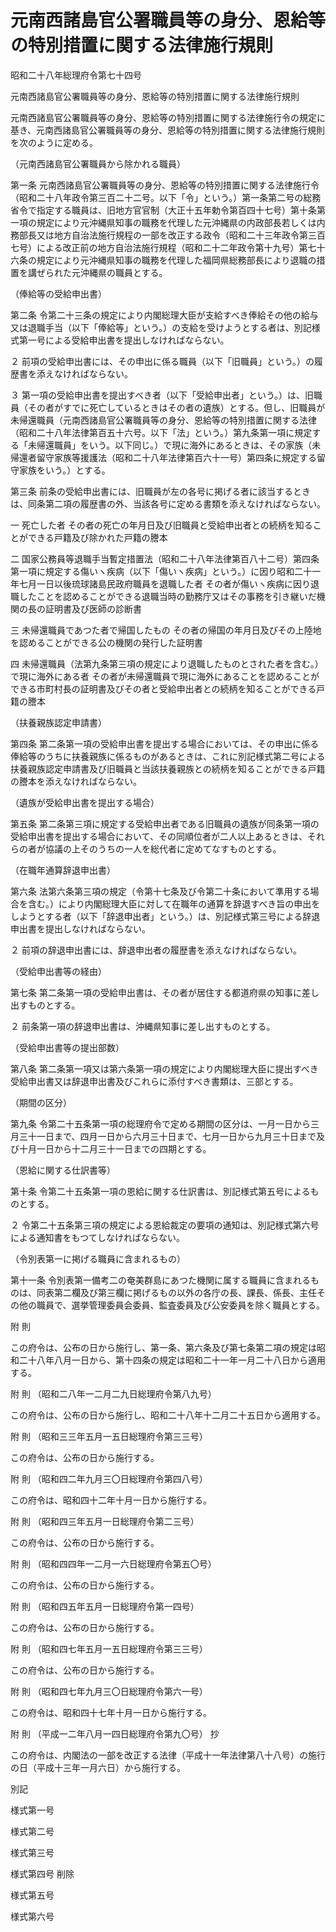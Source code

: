 # 元南西諸島官公署職員等の身分、恩給等の特別措置に関する法律施行規則

昭和二十八年総理府令第七十四号

元南西諸島官公署職員等の身分、恩給等の特別措置に関する法律施行規則

元南西諸島官公署職員等の身分、恩給等の特別措置に関する法律施行令の規定に基き、元南西諸島官公署職員等の身分、恩給等の特別措置に関する法律施行規則を次のように定める。

（元南西諸島官公署職員から除かれる職員）

第一条 元南西諸島官公署職員等の身分、恩給等の特別措置に関する法律施行令（昭和二十八年政令第三百二十二号。以下「令」という。）第一条第二号の総務省令で指定する職員は、旧地方官官制（大正十五年勅令第百四十七号）第十条第一項の規定により元沖縄県知事の職務を代理した元沖縄県の内政部長若しくは内務部長又は地方自治法施行規程の一部を改正する政令（昭和二十三年政令第三百七号）による改正前の地方自治法施行規程（昭和二十二年政令第十九号）第七十六条の規定により元沖縄県知事の職務を代理した福岡県総務部長により退職の措置を講ぜられた元沖縄県の職員とする。

（俸給等の受給申出書）

第二条 令第二十三条の規定により内閣総理大臣が支給すべき俸給その他の給与又は退職手当（以下「俸給等」という。）の支給を受けようとする者は、別記様式第一号による受給申出書を提出しなければならない。

２ 前項の受給申出書には、その申出に係る職員（以下「旧職員」という。）の履歴書を添えなければならない。

３ 第一項の受給申出書を提出すべき者（以下「受給申出者」という。）は、旧職員（その者がすでに死亡しているときはその者の遺族）とする。但し、旧職員が未帰還職員（元南西諸島官公署職員等の身分、恩給等の特別措置に関する法律（昭和二十八年法律第百五十六号。以下「法」という。）第九条第一項に規定する「未帰還職員」をいう。以下同じ。）で現に海外にあるときは、その家族（未帰還者留守家族等援護法（昭和二十八年法律第百六十一号）第四条に規定する留守家族をいう。）とする。

第三条 前条の受給申出書には、旧職員が左の各号に掲げる者に該当するときは、同条第二項の履歴書の外、当該各号に定める書類を添えなければならない。

一 死亡した者 その者の死亡の年月日及び旧職員と受給申出者との続柄を知ることができる戸籍及び除かれた戸籍の謄本

二 国家公務員等退職手当暫定措置法（昭和二十八年法律第百八十二号）第四条第一項に規定する傷いヽ疾病（以下「傷いヽ疾病」という。）に因り昭和二十一年七月一日以後琉球諸島民政府職員を退職した者 その者が傷いヽ疾病に因り退職したことを認めることができる退職当時の勤務庁又はその事務を引き継いだ機関の長の証明書及び医師の診断書

三 未帰還職員であつた者で帰国したもの その者の帰国の年月日及びその上陸地を認めることができる公の機関の発行した証明書

四 未帰還職員（法第九条第三項の規定により退職したものとされた者を含む。）で現に海外にある者 その者が未帰還職員で現に海外にあることを認めることができる市町村長の証明書及びその者と受給申出者との続柄を知ることができる戸籍の謄本

（扶養親族認定申請書）

第四条 第二条第一項の受給申出書を提出する場合においては、その申出に係る俸給等のうちに扶養親族に係るものがあるときは、これに別記様式第二号による扶養親族認定申請書及び旧職員と当該扶養親族との続柄を知ることができる戸籍の謄本を添えなければならない。

（遺族が受給申出書を提出する場合）

第五条 第二条第三項に規定する受給申出者である旧職員の遺族が同条第一項の受給申出書を提出する場合において、その同順位者が二人以上あるときは、それらの者が協議の上そのうちの一人を総代者に定めてなすものとする。

（在職年通算辞退申出書）

第六条 法第六条第三項の規定（令第十七条及び令第二十条において準用する場合を含む。）により内閣総理大臣に対して在職年の通算を辞退すべき旨の申出をしようとする者（以下「辞退申出者」という。）は、別記様式第三号による辞退申出書を提出しなければならない。

２ 前項の辞退申出書には、辞退申出者の履歴書を添えなければならない。

（受給申出書等の経由）

第七条 第二条第一項の受給申出書は、その者が居住する都道府県の知事に差し出すものとする。

２ 前条第一項の辞退申出書は、沖縄県知事に差し出すものとする。

（受給申出書等の提出部数）

第八条 第二条第一項又は第六条第一項の規定により内閣総理大臣に提出すべき受給申出書又は辞退申出書及びこれらに添付すべき書類は、三部とする。

（期間の区分）

第九条 令第二十五条第一項の総理府令で定める期間の区分は、一月一日から三月三十一日まで、四月一日から六月三十日まで、七月一日から九月三十日まで及び十月一日から十二月三十一日までの四期とする。

（恩給に関する仕訳書等）

第十条 令第二十五条第一項の恩給に関する仕訳書は、別記様式第五号によるものとする。

２ 令第二十五条第三項の規定による恩給裁定の要項の通知は、別記様式第六号による通知書をもつてしなければならない。

（令別表第一に掲げる職員に含まれるもの）

第十一条 令別表第一備考二の奄美群島にあつた機関に属する職員に含まれるものは、同表第二欄及び第三欄に掲げるもの以外の各庁の長、課長、係長、主任その他の職員で、選挙管理委員会委員、監査委員及び公安委員を除く職員とする。

附 則

この府令は、公布の日から施行し、第一条、第六条及び第七条第二項の規定は昭和二十八年八月一日から、第十四条の規定は昭和二十一年一月二十八日から適用する。

附 則 （昭和二八年一二月二九日総理府令第八九号）

この府令は、公布の日から施行し、昭和二十八年十二月二十五日から適用する。

附 則 （昭和三三年五月一五日総理府令第三三号）

この府令は、公布の日から施行する。

附 則 （昭和四二年九月三〇日総理府令第四八号）

この府令は、昭和四十二年十月一日から施行する。

附 則 （昭和四三年五月一日総理府令第二三号）

この府令は、公布の日から施行する。

附 則 （昭和四四年一二月一六日総理府令第五〇号）

この府令は、公布の日から施行する。

附 則 （昭和四五年五月一日総理府令第一四号）

この府令は、公布の日から施行する。

附 則 （昭和四七年五月一五日総理府令第三三号）

この府令は、公布の日から施行する。

附 則 （昭和四七年九月三〇日総理府令第六一号）

この府令は、昭和四十七年十月一日から施行する。

附 則 （平成一二年八月一四日総理府令第九〇号） 抄

この府令は、内閣法の一部を改正する法律（平成十一年法律第八十八号）の施行の日（平成十三年一月六日）から施行する。

別記

様式第一号

[](/./pict/S28F03101000074-001.pdf)

様式第二号

[](/./pict/S28F03101000074-002.pdf)

様式第三号

[](/./pict/S28F03101000074-003.pdf)

様式第四号 削除

様式第五号

[](/./pict/S28F03101000074-004.pdf)

様式第六号

[](/./pict/S28F03101000074-005.pdf)

